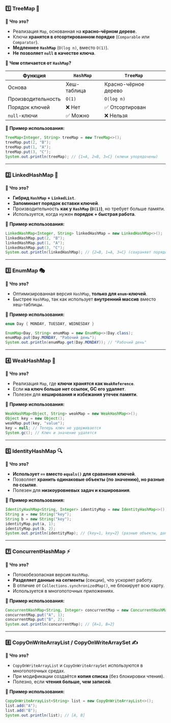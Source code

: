 ### **1️⃣ TreeMap** 🌳
📌 **Что это?**
- Реализация `Map`, основанная на **красно-чёрном дереве**.
- Ключи **хранятся в отсортированном порядке** (`Comparable` или `Comparator`).
- **Медленнее `HashMap`** (`O(log n)`, вместо `O(1)`).
- **Не позволяет `null` в качестве ключа**.

📌 **Чем отличается от `HashMap`?**  

| Функция | `HashMap` | `TreeMap` |
|---------|----------|----------|
| Основа | Хеш-таблица | Красно-чёрное дерево |
| Производительность | `O(1)` | `O(log n)` |
| Порядок ключей | ❌ Нет | ✅ Отсортирован |
| `null`-ключи | ✅ Можно | ❌ Нельзя |

📌 **Пример использования:**
```java
TreeMap<Integer, String> treeMap = new TreeMap<>();
treeMap.put(2, "B");
treeMap.put(1, "A");
treeMap.put(3, "C");
System.out.println(treeMap); // {1=A, 2=B, 3=C} (ключи упорядочены)
```

---

### **2️⃣ LinkedHashMap** 🔗
📌 **Что это?**
- **Гибрид `HashMap` + `LinkedList`**.
- **Запоминает порядок вставки ключей**.
- Производительность **как у `HashMap` (`O(1)`)**, но требует больше памяти.
- Используется, когда нужен **порядок + быстрая работа**.

📌 **Пример использования:**
```java
LinkedHashMap<Integer, String> linkedHashMap = new LinkedHashMap<>();
linkedHashMap.put(2, "B");
linkedHashMap.put(1, "A");
linkedHashMap.put(3, "C");
System.out.println(linkedHashMap); // {2=B, 1=A, 3=C} (сохраняет порядок)
```

---

### **3️⃣ EnumMap** 🎭
📌 **Что это?**
- Оптимизированная версия `HashMap`, **только для `enum`-ключей**.
- Быстрее `HashMap`, так как использует **внутренний массив** вместо хеш-таблицы.

📌 **Пример использования:**
```java
enum Day { MONDAY, TUESDAY, WEDNESDAY }

EnumMap<Day, String> enumMap = new EnumMap<>(Day.class);
enumMap.put(Day.MONDAY, "Рабочий день");
System.out.println(enumMap.get(Day.MONDAY)); // "Рабочий день"
```

---

### **4️⃣ WeakHashMap** 🧹
📌 **Что это?**
- Реализация `Map`, где **ключи хранятся как `WeakReference`**.
- Если **на ключ больше нет ссылок, GC его удаляет**.
- Полезен для **кеширования и избежания утечек памяти**.

📌 **Пример использования:**
```java
WeakHashMap<Object, String> weakMap = new WeakHashMap<>();
Object key = new Object();
weakMap.put(key, "value");
key = null; // Теперь ключ не удерживается
System.gc(); // Ключ и значение удалятся
```

---

### **5️⃣ IdentityHashMap** 🔍
📌 **Что это?**
- **Использует `==` вместо `equals()` для сравнения ключей**.
- Позволяет **хранить одинаковые объекты (по значению), но разные по ссылке**.
- Полезен для **низкоуровневых задач и кэширования**.

📌 **Пример использования:**
```java
IdentityHashMap<String, Integer> identityMap = new IdentityHashMap<>();
String a = new String("key");
String b = new String("key");
identityMap.put(a, 1);
identityMap.put(b, 2);
System.out.println(identityMap); // {key=1, key=2} (разные объекты, даже если значение одинаковое)
```

---

### **7️⃣ ConcurrentHashMap** ⚡
📌 **Что это?**
- Потокобезопасная версия `HashMap`.
- **Разделяет данные на сегменты** (секции), что ускоряет работу.
- В отличие от `Collections.synchronizedMap()`, не блокирует всю карту.
- Используется в многопоточных приложениях.

📌 **Пример использования:**
```java
ConcurrentHashMap<String, Integer> concurrentMap = new ConcurrentHashMap<>();
concurrentMap.put("A", 1);
concurrentMap.put("B", 2);
System.out.println(concurrentMap); // {A=1, B=2}
```

---

### **8️⃣ CopyOnWriteArrayList / CopyOnWriteArraySet** ✍️
📌 **Что это?**
- `CopyOnWriteArrayList` и `CopyOnWriteArraySet` используются в многопоточных средах.
- При модификации создаётся **копия списка** (без блокировки чтения).
- Полезно, если **чтения больше, чем записей**.

📌 **Пример использования:**
```java
CopyOnWriteArrayList<String> list = new CopyOnWriteArrayList<>();
list.add("A");
list.add("B");
System.out.println(list); // [A, B]
```

